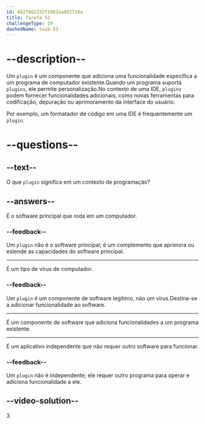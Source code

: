 ```yaml
---
id: 662f062232f1962aa082710a
title: Tarefa 53
challengeType: 19
dashedName: task-53
---
```


# --description--

Um `plugin` é um componente que adiciona uma funcionalidade específica a um programa de computador existente.Quando um programa suporta `plugins`, ele permite personalização.No contexto de uma IDE, `plugins` podem fornecer funcionalidades adicionais, como novas ferramentas para codificação, depuração ou aprimoramento da interface do usuário.

Por exemplo, um formatador de código em uma IDE é frequentemente um `plugin`.

# --questions--

## --text--

O que `plugin` significa em um contexto de programação?

## --answers--

É o software principal que roda em um computador.

### --feedback--

Um `plugin` não é o software principal; é um complemento que aprimora ou estende as capacidades do software principal.

---

É um tipo de vírus de computador.

### --feedback--

Um `plugin` é um componente de software legítimo, não um vírus.Destina-se a adicionar funcionalidade ao software.

---

É um componente de software que adiciona funcionalidades a um programa existente.

---

É um aplicativo independente que não requer outro software para funcionar.

### --feedback--

Um `plugin` não é independente; ele requer outro programa para operar e adiciona funcionalidade a ele.

## --video-solution--

3

